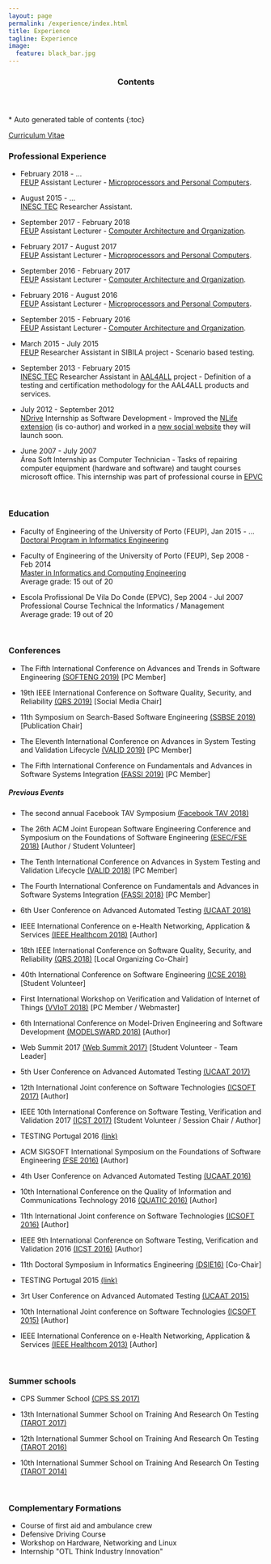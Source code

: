 ```yaml
---
layout: page
permalink: /experience/index.html
title: Experience
tagline: Experience
image:
  feature: black_bar.jpg
---
```


<section id="table-of-contents" class="toc">
  <header>
    <h3>Contents</h3>
  </header>
<div id="drawer" markdown="1">
*  Auto generated table of contents
{:toc}
</div> 
</section><!-- /#table-of-contents -->


<a href="cv.pdf"><i class="icon-pdf"></i> Curriculum Vitae</a>



### Professional Experience

* February 2018 - ... <br/>
[FEUP](http://www.fe.up.pt/) Assistant Lecturer - [Microprocessors and Personal Computers](https://sigarra.up.pt/feup/pt/ucurr_geral.ficha_uc_view?pv_ocorrencia_id=399884). 

* August 2015 - ... <br/>
[INESC TEC](http://www.inescporto.pt/) Researcher Assistant. 

* September 2017 - February 2018 <br/>
[FEUP](http://www.fe.up.pt/) Assistant Lecturer - [Computer Architecture and Organization](https://sigarra.up.pt/feup/en/UCURR_GERAL.FICHA_UC_VIEW?pv_ocorrencia_id=399880). 


* February 2017 - August 2017 <br/>
[FEUP](http://www.fe.up.pt/) Assistant Lecturer - [Microprocessors and Personal Computers](https://sigarra.up.pt/feup/en/UCURR_GERAL.FICHA_UC_VIEW?pv_ocorrencia_id=384929). 

* September 2016 - February 2017 <br/>
[FEUP](http://www.fe.up.pt/) Assistant Lecturer - [Computer Architecture and Organization](https://sigarra.up.pt/feup/en/UCURR_GERAL.FICHA_UC_VIEW?pv_ocorrencia_id=384925). 

* February 2016 - August 2016 <br/>
[FEUP](http://www.fe.up.pt/) Assistant Lecturer - [Microprocessors and Personal Computers](https://sigarra.up.pt/feup/en/UCURR_GERAL.FICHA_UC_VIEW?pv_ocorrencia_id=368695). 

* September 2015 - February 2016 <br/>
[FEUP](http://www.fe.up.pt/) Assistant Lecturer - [Computer Architecture and Organization](https://sigarra.up.pt/feup/en/UCURR_GERAL.FICHA_UC_VIEW?pv_ocorrencia_id=368691). 

* March 2015 - July 2015 <br/>
[FEUP](http://www.fe.up.pt/) Researcher Assistant in SIBILA project - Scenario based testing. 

* September 2013 - February 2015 <br/>
[INESC TEC](http://www.inescporto.pt/) Researcher Assistant in  [AAL4ALL](http://www.aal4all.org) project - Definition of a testing and certification methodology for the AAL4ALL products and services. 

* July 2012 - September 2012 <br/>
[NDrive](http://www.ndrive.com) Internship as Software Development - Improved the [NLife extension](https://chrome.google.com/webstore/detail/nlife/iokmohhpmkdchcmibndkndcpbdlkocon) (is co-author) and worked in a [new social website](http://nlife.ndrive.com) they will launch soon.

* June 2007 - July 2007 <br/>
Área Soft Internship as Computer Technician -  Tasks of repairing computer equipment (hardware and software) and taught courses microsoft office. This internship was part of professional course in [EPVC](http://www.epviladoconde.com)


<br/>

### Education

* Faculty of Engineering of the University of Porto (FEUP), Jan 2015 - ... <br/>
[Doctoral Program in Informatics Engineering](https://sigarra.up.pt/feup/en/CUR_GERAL.CUR_VIEW?pv_curso_id=679&pv_ano_lectivo=2015&pv_origem=CUR) 

* Faculty of Engineering of the University of Porto (FEUP), Sep 2008 - Feb 2014 <br/>
[Master in Informatics and Computing Engineering](http://sigarra.up.pt/feup/en/cur_geral.cur_view?pv_ano_lectivo=2013&pv_origem=CUR&pv_tipo_cur_sigla=MI&pv_curso_id=742) <br/>
Average grade: 15 out of 20

* Escola Profissional De Vila Do Conde (EPVC), Sep 2004 - Jul 2007 <br/>
Professional Course Technical the Informatics / Management<br/>
Average grade: 19 out of 20


<br/>

### Conferences

* The Fifth International Conference on Advances and Trends in Software Engineering [(SOFTENG 2019)](https://www.iaria.org/conferences2019/ComSOFTENG19.html) [PC Member]

* 19th IEEE International Conference on Software Quality, Security, and Reliability [(QRS 2019)](https://qrs19.techconf.org/) [Social Media Chair]

* 11th Symposium on Search-Based Software Engineering [(SSBSE 2019)](http://ssbse19.mines-albi.fr/) [Publication Chair]

* The Eleventh International Conference on Advances in System Testing and Validation Lifecycle [(VALID 2019)](http://www.iaria.org/conferences2019/VALID19.html) [PC Member]

* The Fifth International Conference on Fundamentals and Advances in Software Systems Integration [(FASSI 2019)](http://www.iaria.org/conferences2019/FASSI19.html) [PC Member]

##### Previous Events

* The second annual Facebook TAV Symposium [(Facebook TAV 2018)](https://research.fb.com/testing-and-verification-symposium-2018/)

* The 26th ACM Joint European Software Engineering Conference and Symposium on the Foundations of Software Engineering [(ESEC/FSE 2018)](https://2018.fseconference.org/home) [Author / Student Volunteer]

* The Tenth International Conference on Advances in System Testing and Validation Lifecycle [(VALID 2018)](http://www.iaria.org/conferences2018/RegistrationVALID18.html) [PC Member]

* The Fourth International Conference on Fundamentals and Advances in Software Systems Integration [(FASSI 2018)](https://www.iaria.org/conferences2018/ComFASSI18.html) [PC Member]

* 6th User Conference on Advanced Automated Testing [(UCAAT 2018)](https://ucaat.etsi.org/)

* IEEE International Conference on e-Health Networking, Application & Services [(IEEE Healthcom 2018)](http://healthcom2018.ieee-healthcom.org/) [Author]

* 18th IEEE International Conference on Software Quality, Security, and Reliability [(QRS 2018)](http://paris.utdallas.edu/qrs18/index.html) [Local Organizing Co-Chair]

* 40th International Conference on Software Engineering [(ICSE 2018)](https://www.icse2018.org/) [Student Volunteer]

* First International Workshop on Verification and Validation of Internet of Things [(VVIoT 2018)](https://web.fe.up.pt/~vviot2018/) [PC Member / Webmaster]

* 6th International Conference on Model-Driven Engineering and Software Development [(MODELSWARD 2018)](http://www.modelsward.org/?y=2018) [Author]

* Web Summit 2017 [(Web Summit 2017)](https://websummit.com/) [Student Volunteer - Team Leader]

* 5th User Conference on Advanced Automated Testing [(UCAAT 2017)](https://ucaat.etsi.org/)

* 12th International Joint conference on Software Technologies [(ICSOFT 2017)](http://www.icsoft.org/?y=2017) [Author]

* IEEE 10th International Conference on Software Testing, Verification and Validation 2017 [(ICST 2017)](http://www.aster.or.jp/conference/icst2017/) [Student Volunteer / Session Chair / Author]

* TESTING Portugal 2016 [(link)](http://www.pstqb.pt/testing-portugal-2016)

* ACM SIGSOFT International Symposium on the Foundations of Software Engineering [(FSE 2016)](http://www.cs.ucdavis.edu/fse2016/) [Author]

* 4th User Conference on Advanced Automated Testing [(UCAAT 2016)](https://ucaat.etsi.org/2016/)

* 10th International Conference on the Quality of Information and Communications Technology 2016 [(QUATIC 2016)](http://2016.quatic.org/) [Author]

* 11th International Joint conference on Software Technologies [(ICSOFT 2016)](http://www.icsoft.org/?y=2016) [Author]

* IEEE 9th International Conference on Software Testing, Verification and Validation 2016 [(ICST 2016)](https://www.cs.uic.edu/~icst2016/) [Author]

* 11th Doctoral Symposium in Informatics Engineering [(DSIE16)](https://web.fe.up.pt/~prodei/dsie16/) [Co-Chair]

* TESTING Portugal 2015 [(link)](http://www.cvent.com/events/testing-portugal-2015/event-summary-a1a41d7f08674008b58e43454bb9f54a.aspx)

* 3rt User Conference on Advanced Automated Testing [(UCAAT 2015)](http://ucaat.etsi.org/2015/index.html)

* 10th International Joint conference on Software Technologies [(ICSOFT 2015)](http://www.icsoft.org/Home.aspx?y=2015/) [Author]

* IEEE International Conference on e-Health Networking, Application & Services [(IEEE Healthcom 2013)](http://www.ieee-healthcom.org/2013/) [Author]

<br/>

### Summer schools

* CPS Summer School [(CPS SS 2017)](http://projects.au.dk/into-cps/dissemination/summerschool/)

* 13th International Summer School on Training And Research On Testing [(TAROT 2017)](http://tarot2017.dieti.unina.it/)

* 12th International Summer School on Training And Research On Testing [(TAROT 2016)](https://tarot2016.wp.telecom-sudparis.eu/)

* 10th International Summer School on Training And Research On Testing [(TAROT 2014)](http://tarot2014.fe.up.pt/)

<br/>

### Complementary Formations

* Course of first aid and ambulance crew
* Defensive Driving Course
* Workshop on Hardware, Networking and Linux
* Internship "OTL Think Industry Innovation"



